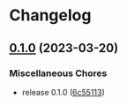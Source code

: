 # Changelog

## [0.1.0](https://github.com/artisanofcode/python-banshee/compare/v0.0.0-b1...v0.1.0) (2023-03-20)


### Miscellaneous Chores

* release 0.1.0 ([6c55113](https://github.com/artisanofcode/python-banshee/commit/6c55113481d1b50a7ca32440f0c0a16bd75674e4))
